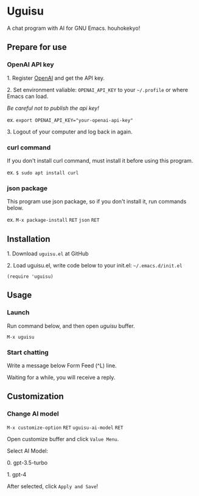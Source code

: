# Uguisu

A chat program with AI for GNU Emacs. houhokekyo!

## Prepare for use

### OpenAI API key

1\. Register [OpenAI](https://platform.openai.com/) and get the API key.

2\. Set environment valiable: `OPENAI_API_KEY` to your `~/.profile` or where Emacs can load.

*Be careful not to publish the api key!*

ex. `export OPENAI_API_KEY="your-openai-api-key"`

3\. Logout of your computer and log back in again.

### curl command

If you don't install curl command, must install it before using this program.

ex. `$ sudo apt install curl`

### json package

This program use json package, so if you don't install it, run commands below.

ex. `M-x package-install` `RET` `json` `RET`

## Installation

1\. Download `uguisu.el` at GitHub

2\. Load uguisu.el, write code below to your init.el: `~/.emacs.d/init.el`

```
(require 'uguisu)
```

## Usage

### Launch

Run command below, and then open *uguisu* buffer.

`M-x uguisu`

### Start chatting

Write a message below Form Feed (^L) line.

Waiting for a while, you will receive a reply.

## Customization

### Change AI model

`M-x customize-option` `RET` `uguisu-ai-model` `RET`

Open customize buffer and click `Value Menu`.

Select AI Model:

0\. gpt-3.5-turbo

1\. gpt-4

After selected, click `Apply and Save`!
